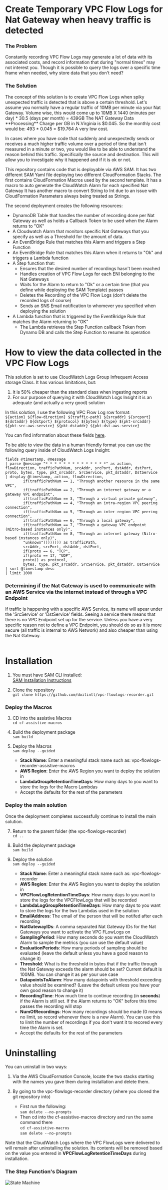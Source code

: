 <h1> Create Temporary VPC Flow Logs for Nat Gateway when heavy traffic is detected</h1>

<h3>The Problem</h3>
Constantly recording VPC Flow Logs may generate a lot of data with its associated costs, and record information that during "normal times" may not interest you.
Though it is possible to query the logs over a specific time frame when needed, why store data that you don't need?

<h3>The Solution</h3>
The concept of this solution is to create VPC Flow Logs when spiky unexpected traffic is detected that is above a certain threshold.
Let's assume you normally have a regular traffic of 10MB per minute via your Nat Gateway.
Volume wise, this would come up to 10MB X 1440 (minutes per day) * 30.5 (days per month)  = 439GB
The NAT Gateway Data **Processing** Charge per GB in N.Virginia is $0.045.
So the monthly cost would be: 493 * 0.045 = $19.764
A very low cost.

In cases where you have code that suddenly and unexpectedly sends or receives a much higher traffic volume over a period of time that isn't measured in a minute or two, you would like to be able to understand the reason behind this traffic.
Specifically the source and destination.
This will allow you to investigate why it happened and if it is ok or not.

This repository contains code that is deployable via AWS SAM.
It has two different SAM Yaml file deploying two different CloudFormation Stacks.
The first contains CloudFormation Macros used by the second template.
It has a macro to auto generate the CloudWatch Alarm for each specified Nat Gateway
It has another macro to convert String to Int due to an issue with CloudFormation Parameters always being treated as Strings.

The second deployment creates the following resources:
- DynamoDB Table that handles the number of recording done per Nat Gateway as well as holds a Callback Token to be used when the Alarm returns to "OK"
- A Cloudwatch Alarm that monitors specific Nat Gateways that you specify as well as a Threshold for the amount of data.
- An EventBridge Rule that matches this Alarm and triggers a Step Function
- An EventBridge Rule that matches this Alarm when it returns to "Ok" and triggers a Lambda function
- A Step function that:
  - Ensures that the desired number of recordings hasn't been reached
  - Handles creation of VPC Flow Logs for each ENI belonging to the Nat Gateways
  - Waits for the Alarm to return to "Ok" or a certain time (that you define while deploying the SAM Template) passes
  - Deletes the Recording of the VPC Flow Logs (don't delete the recorded logs of course)
  - Sends an SNS Email notification to whomever you specified when deploying the solution
- A Lambda function that is triggered by the EventBridge Rule that matches the Alarm returning to "OK"
  - The Lambda retrieves the Step Function callback Token from Dynamo DB and calls the Step Function to resume its operation

<h1>How to view the data collected in the VPC Flow Logs</h1>

This solution is set to use CloudWatch Logs Group Infrequent Access storage Class.
It has various limitations, but:

1. It is 50% cheaper than the standard class when ingesting reports
2. For our purpose of querying it with CloudWatch Logs Insight it is an adequate (and actually a very good) solution

In this solution, I use the following VPC Flow Log row format:  
```${action} ${flow-direction} ${traffic-path} ${srcaddr} ${srcport} ${dstaddr} ${dstport} ${protocol} ${bytes} ${type} ${pkt-srcaddr} ${pkt-src-aws-service} ${pkt-dstaddr} ${pkt-dst-aws-service}```

You can find information about these fields [here](https://docs.aws.amazon.com/vpc/latest/userguide/flow-log-records.html#flow-logs-fields).

To be able to view the data in a human friendly format you can use the following query inside of CloudWatch Logs Insight:

```
fields @timestamp, @message
| parse @message "* * * * * * * * * * * * * *" as action, flowDirection, trafficPathNum, srcAddr, srcPort, dstAddr, dstPort, proto, bytes, type, pkt_srcaddr, SrcService, pkt_dstaddr, DstService
| display @timestamp, action, flowDirection, 
        if(trafficPathNum == 1, "Through another resource in the same VPC",
        if(trafficPathNum == 2, "Through an internet gateway or a gateway VPC endpoint",
        if(trafficPathNum == 3, "Through a virtual private gateway",
        if(trafficPathNum == 4, "Through an intra-region VPC peering connection",
        if(trafficPathNum == 5, "Through an inter-region VPC peering connection",
        if(trafficPathNum == 6, "Through a local gateway",
        if(trafficPathNum == 7, "Through a gateway VPC endpoint (Nitro-based instances only)",
        if(trafficPathNum == 8, "Through an internet gateway (Nitro-based instances only)",
        "unknown")))))))) as trafficPath,
        srcAddr, srcPort, dstAddr, dstPort, 
        if(proto == 6, "TCP",
        if(proto == 17, "UDP",
        proto)) as protocol,
        bytes, type, pkt_srcaddr, SrcService, pkt_dstaddr, DstService
| sort @timestamp desc 
| limit 1000
```

<h3>Determining if the Nat Gateway is used to communicate with an AWS Service via the internet instead of through a VPC Endpoint</h3>
If traffic is happening with a specific AWS Service, its name will apear under the 'SrcService' or 'DstService' fields.  
Seeing a service there means that there is no VPC Endpoint set up for the service.  
Unless you have a very specific reason not to define a VPC Endpoint, you should do so as it is more secure (all traffic is internal to AWS Network) and also cheaper than using the Nat Gateway.  
<br><br/>
<h1>Installation</h1>

1. You must have SAM CLI installed:  
[SAM Installation Instructions](https://docs.aws.amazon.com/serverless-application-model/latest/developerguide/install-sam-cli.html)

2. Clone the repository  
   `git clone https://github.com/doitintl/vpc-flowlogs-recorder.git`

<h3>Deploy the Macros</h3>

3. CD into the assistive Macros  
   `cd cf-assistive-macros`

4. Build the deployment package  
   `sam build`

5. Deploy the Macros  
   `sam deploy --guided`
   - **Stack Name**: Enter a meaningful stack name such as: vpc-flowlogs-recorder-assistive-macros
   - **AWS Region**: Enter the AWS Region you want to deploy the solution in
   - **LambdaGroupRetentionTimeDays**: How many days to you want to store the logs for the Macro Lambdas
   - Accept the defaults for the rest of the parameters

<h3>Deploy the main solution</h3>

Once the deployment completes successfully continue to install the main solution.

7. Return to the parent folder (the vpc-flowlogs-recorder)  
   `cd ..`

8. Build the deployment package  
   `sam build`

9. Deploy the solution  
   `sam deploy --guided`
   - **Stack Name**: Enter a meaningful stack name such as: vpc-flowlogs-recorder
   - **AWS Region**: Enter the AWS Region you want to deploy the solution in
   - **VPCFlowLogRetentionTimeDays**: How many days to you want to store the logs for the VPCFlowLogs that will be recorded
   - **LambdaLogGroupRetentionTimeDays**: How many days to you want to store the logs for the two Lambdas used in the solution
   - **EmailAddress**: The email of the person that will be notifed after each recording
   - **NatGatewayIDs**: A comma separated Nat Gateway IDs for the Nat Gateways you want to activate the VPC FLowLogs on
   - **SamplingPeriod**: How many seconds do you want the CloudWatch Alarm to sample the metrics (you can use the default value)
   - **EvaluationPeriods**: How many periods of sampling should be evaluated (leave the default unless you have a good reason to change it)
   - **Threshold**: What is the threshold in bytes that if the traffic through the Nat Gateway exceeds the alarm should be set?
                    Current default is 100MB. You can change it as per your use case
   - **DatapointsToAlarm**: How many datapoints with threshold exceeding value should be examined?
                            (Leave the default unless you have your own good reason to change it)
   - **RecordingTime**: How much time to continue recording (in **seconds**) if the Alarm is still set.
                        If the Alarm returns to "OK" before this time passes the recording will stop
   - **NumOfRecordings**: How many recordings should be made (0 means no limit, so record whenever there is a new Alarm).
                          You can use this to limit the number of recordings if you don't want it to recored every time the Alarm is set.
   - Accept the defaults for the rest of the parameters


<h1>Uninstalling</h1>
You can uninstall in two ways:  

1. Via the AWS CloudFormation Console, locate the two stacks starting with the names you gave them during installation and delete them.

2. By going to the vpc-flowlogs-recorder directory (where you cloned the git repository into)  
    - First run the following:  
      `sam delete --no-prompts`
    - Then cd into the cf-assistive-macros directory and run the same command there  
      `cd cf-assistive-macros`  
      `sam delete --no-prompts`

Note that the CloudWatch Logs where the VPC FlowLogs were delivered to will remain after uninstalling the solution.
Its contents will be removed based on the value you entered in **VPCFlowLogRetentionTimeDays** during installation.


<h3>The Step Function's Diagram</h3>

![State Machine](stepfunctions_graph.svg)


